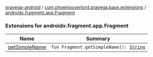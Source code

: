 [pravega-android](../../index.md) / [com.phoenixoverlord.pravega.base.extensions](../index.md) / [androidx.fragment.app.Fragment](./index.md)

### Extensions for androidx.fragment.app.Fragment

| Name | Summary |
|---|---|
| [getSimpleName](get-simple-name.md) | `fun Fragment.getSimpleName(): `[`String`](https://kotlinlang.org/api/latest/jvm/stdlib/kotlin/-string/index.html) |
